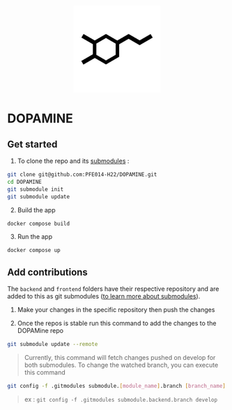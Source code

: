 <div align="center">
  <img src="./doc/logo.png" width="200" />
</div>

# DOPAMINE

## Get started

1. To clone the repo and its [submodules](https://git-scm.com/book/en/v2/Git-Tools-Submodules) :

```sh
git clone git@github.com:PFE014-H22/DOPAMINE.git
cd DOPAMINE
git submodule init
git submodule update
```

2. Build the app
```sh
docker compose build
```

3. Run the app

```sh
docker compose up
```

## Add contributions

The `backend` and `frontend` folders have their respective repository and are added to this as git submodules ([to learn more about submodules](https://git-scm.com/book/en/v2/Git-Tools-Submodules)).

1. Make your changes in the specific repository then push the changes

2. Once the repos is stable run this command to add the changes to the DOPAMine repo
```sh
git submodule update --remote
```
> Currently, this command will fetch changes pushed on develop for both submodules. To change the watched branch, you can execute this command 
```sh
git config -f .gitmodules submodule.[module_name].branch [branch_name]
```
> ex : `git config -f .gitmodules submodule.backend.branch develop`
